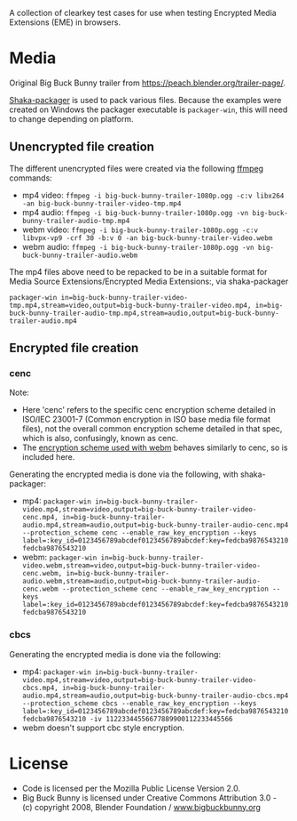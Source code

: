 A collection of clearkey test cases for use when testing Encrypted Media Extensions (EME) in browsers.

# Media

Original Big Buck Bunny trailer from https://peach.blender.org/trailer-page/.

[Shaka-packager](https://github.com/google/shaka-packager) is used to pack various files. Because the examples were created on Windows the packager executable is `packager-win`, this will need to change depending on platform.

## Unencrypted file creation

The different unencrypted files were created via the following [ffmpeg](https://www.ffmpeg.org/) commands:
- mp4 video: `ffmpeg -i big-buck-bunny-trailer-1080p.ogg -c:v libx264 -an big-buck-bunny-trailer-video-tmp.mp4`
- mp4 audio: `ffmpeg -i big-buck-bunny-trailer-1080p.ogg -vn big-buck-bunny-trailer-audio-tmp.mp4`
- webm video: `ffmpeg -i big-buck-bunny-trailer-1080p.ogg -c:v libvpx-vp9 -crf 30 -b:v 0 -an big-buck-bunny-trailer-video.webm`
- webm audio: `ffmpeg -i big-buck-bunny-trailer-1080p.ogg -vn big-buck-bunny-trailer-audio.webm`

The mp4 files above need to be repacked to be in a suitable format for Media Source Extensions/Encrypted Media Extensions:, via shaka-packager

`packager-win in=big-buck-bunny-trailer-video-tmp.mp4,stream=video,output=big-buck-bunny-trailer-video.mp4, in=big-buck-bunny-trailer-audio-tmp.mp4,stream=audio,output=big-buck-bunny-trailer-audio.mp4`

## Encrypted file creation

### cenc

Note:
- Here 'cenc' refers to the specific cenc encryption scheme detailed in ISO/IEC 23001-7 (Common encryption in ISO base media file format files), not the overall common encryption scheme detailed in that spec, which is also, confusingly, known as cenc.
- The [encryption scheme used with webm](https://www.webmproject.org/docs/webm-encryption/) behaves similarly to cenc, so is included here.

Generating the encrypted media is done via the following, with shaka-packager:

- mp4: `packager-win in=big-buck-bunny-trailer-video.mp4,stream=video,output=big-buck-bunny-trailer-video-cenc.mp4, in=big-buck-bunny-trailer-audio.mp4,stream=audio,output=big-buck-bunny-trailer-audio-cenc.mp4 --protection_scheme cenc --enable_raw_key_encryption --keys label=:key_id=0123456789abcdef0123456789abcdef:key=fedcba9876543210fedcba9876543210`
- webm: `packager-win in=big-buck-bunny-trailer-video.webm,stream=video,output=big-buck-bunny-trailer-video-cenc.webm, in=big-buck-bunny-trailer-audio.webm,stream=audio,output=big-buck-bunny-trailer-audio-cenc.webm --protection_scheme cenc --enable_raw_key_encryption --keys label=:key_id=0123456789abcdef0123456789abcdef:key=fedcba9876543210fedcba9876543210`

### cbcs

Generating the encrypted media is done via the following:

- mp4: `packager-win in=big-buck-bunny-trailer-video.mp4,stream=video,output=big-buck-bunny-trailer-video-cbcs.mp4, in=big-buck-bunny-trailer-audio.mp4,stream=audio,output=big-buck-bunny-trailer-audio-cbcs.mp4 --protection_scheme cbcs --enable_raw_key_encryption --keys label=:key_id=0123456789abcdef0123456789abcdef:key=fedcba9876543210fedcba9876543210 -iv 11223344556677889900112233445566`
- webm doesn't support cbc style encryption.

# License

- Code is licensed per the Mozilla Public License Version 2.0.
- Big Buck Bunny is licensed under Creative Commons Attribution 3.0 - (c) copyright 2008, Blender Foundation / www.bigbuckbunny.org
